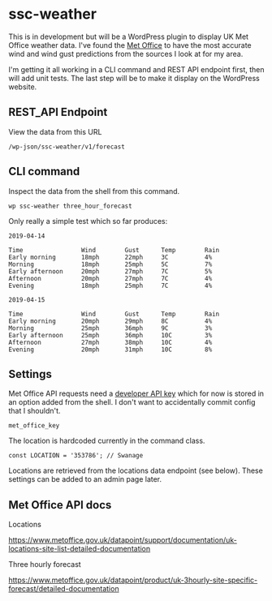 # ssc-weather

This is in development but will be a WordPress plugin to display UK Met Office weather data. I've found the [Met Office](https://www.metoffice.gov.uk/public/weather/wind-map/#?tab=map&map=GustSpeed&zoom=9&lon=-1.94&lat=50.71&fcTime=1541019600) to have the most accurate wind and wind gust predictions from the sources I look at for my area. 

I'm getting it all working in a CLI command and REST API endpoint first, then will add unit tests. The last step will be to make it display on the WordPress website. 

## REST_API Endpoint

View the data from this URL

`/wp-json/ssc-weather/v1/forecast`

## CLI command

Inspect the data from the shell from this command. 

`wp ssc-weather three_hour_forecast`

Only really a simple test which so far produces:

```
2019-04-14

Time                Wind        Gust      Temp        Rain        
Early morning       18mph       22mph     3C          4%          
Morning             18mph       25mph     5C          7%          
Early afternoon     20mph       27mph     7C          5%          
Afternoon           20mph       27mph     7C          4%          
Evening             18mph       25mph     7C          4%          

2019-04-15

Time                Wind        Gust      Temp        Rain        
Early morning       20mph       29mph     8C          4%          
Morning             25mph       36mph     9C          3%          
Early afternoon     25mph       36mph     10C         3%          
Afternoon           27mph       38mph     10C         4%          
Evening             20mph       31mph     10C         8%          
```

## Settings

Met Office API requests need a [developer API key](https://www.metoffice.gov.uk/datapoint/api)  which for now is stored in an option added from the shell. I don't want to accidentally commit config that I shouldn't.

`met_office_key`

The location is hardcoded currently in the command class.

`const LOCATION = '353786'; // Swanage`

Locations are retrieved from the locations data endpoint (see below). These settings can be added to an admin page later.


## Met Office API docs

Locations

https://www.metoffice.gov.uk/datapoint/support/documentation/uk-locations-site-list-detailed-documentation

Three hourly forecast

https://www.metoffice.gov.uk/datapoint/product/uk-3hourly-site-specific-forecast/detailed-documentation
